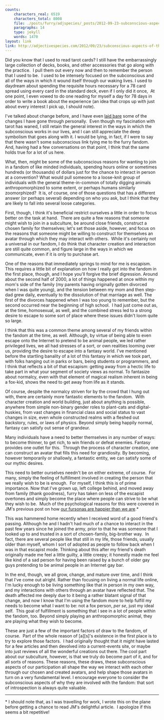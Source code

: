 ```yaml
---
counts:
    characters_real: 6519
    characters_total: 8008
    file: ./posts/furry/adjspecies/_posts/2012-09-23-subconscious-aspects-of-the-fandom.markdown
    paragraphs: 14
    type: jekyll
    words: 1470
layout: link
link: http://adjectivespecies.com/2012/09/23/subconscious-aspects-of-the-fandom/
---
```


Did you know that I used to read tarot cards? I still have the embarrassingly
large collection of decks, books, and other accessories that go along with the
practice.  I pull them out every now and then to remember the person that I used
to be.  I used to be intensely focused on the subconscious and all of the ways
in which it wound itself through our waking lives. I used to daydream about
spending the requisite hours necessary for a 78 card spread using every card in
the standard deck, even if I only did it once,  At one point, I even vowed to do
one reading for myself a day for 78 days in order to write a book about the
experience (an idea that crops up with just about every interest I pick up, I
should note).

I've talked about change before, and I have even [laid
bare](http://adjectivespecies.com/2012/03/21/makyos-kaddish/) some of the
changes I have gone through personally.  Even though my fascination with tarot
has waned, I still retain the general interest in the ways in which the
subconscious works in our lives, and I can still appreciate the deep symbolism
that goes along with it. I would be lying, in fact, if I were to say that there
wasn't some subconscious link tying me to the furry fandom. And, having had a
few conversations on that point, I think that the same holds true for a lot of
us here.<!--more-->

What, then, might be some of the subconscious reasons for
wanting to join in a fandom of like minded individuals, spending hours online or
sometimes hundreds (or thousands) of dollars just for the chance to interact in
person at a convention? What would pull someone to a loose-knit group of
individuals with the general theme-in-common of totally digging animals
anthropomorphized to some extent, or perhaps humans similarly zoomorphized?  It
is, of course, one of those questions that has a different answer (or perhaps
several) depending on who you ask, but I think that they are likely to fall into
several loose categories.

First, though, I think it's beneficial restrict ourselves a little in order to
focus better on the task at hand.  There are quite a few reasons that someone
might wish to join in a subculture, be around close friends, construct a chosen
family for themselves; let's set those aside, however, and focus on the reasons
that someone might be willing to construct for themselves an avatar through
which they may interact with others.  While it's certainly not a universal in
our fandom, I do think that character creation and interaction are still quite
common, and figure large in the ways in which we communicate, even if it is only
to purchase art.

One of the reasons that immediately springs to mind for me is escapism. This
requires a little bit of explanation on how I really got into the fandom in the
first place, though, and I hope you'll forgive the brief digression. Around
about the second half of 2000, a lot of things happened at once within my mom's
side of the family (my parents having originally gotten divorced when I was
quite young), and the tension between my mom and then step-dad grew daily,
eventually to the dissolution of that marriage as well. The first of the
divorces happened when I was too young to remember, but the second occurred near
the beginning of high school.  I had just come out as, at the time, homosexual,
as well, and the combined stress led to a strong desire to escape to some sort
of place where these issues didn't loom quite so large.

I think that this was a common theme among several of my friends within the
fandom at the time, as well. Although, by virtue of being able to even escape
onto the Internet to pretend to be animal people, we led rather privileged
lives, we all had stresses of a sort, or own realities looming over us,
providing the desire to escape into a fantasy world. I've mentioned before the
startling banality of a lot of this fantasy in which we took part, with folks
hanging out in parks or bars, being students or programmers, and I think that
reflects a bit of that escapism: getting away from a hectic life to take part in
what your segment of society views as normal. To fantasize about normalcy, even
with that element of magical realism inherent in being a fox-kid, shows the need
to get away from life as it stands.

Of course, despite the normalcy striven for by the crowd that I hung out with,
there are certainly more fantastic elements to the fandom.  With character
creation and world building, just about anything is possible, anywhere from
simple non-binary gender roles to plant-cats and digital-huskies, from vast
changes in financial class and social status to vast changes in size, even whole
constructed realms with a fleshed out backstory, rules, or laws of physics.
Beyond simply being happily normal, fantasy can satisfy out sense of grandeur.

Many individuals have a need to better themselves in any number of ways: to
become thinner, to get rich, to win friends or defeat enemies. Fantasy provides
one outlet for this.  Through the process of character creation, one can
construct an avatar that fills this need for grandiosity. By becoming, however
temporarily or shallowly, a fantastic entity, we can satisfy some of our mythic
desires.

This need to better ourselves needn't be on either extreme, of course.  For
many, simply the feeling of fulfillment involved in creating the person that we
really wish to be is enough.  For myself, I think this is of prime importance.
Now that I've grown up, left college behind, and moved away from family (thank
goodness), furry has taken on less of the escapist overtones and simply become
the place where people can strive to be what they wish to be.  Much of the
psychological reasons for this were covered in JM's previous post on how [our
fursonas are happier than we
are](http://adjectivespecies.com/2012/09/17/our-fursonas-are-happier-than-we-are/).\*

This was hammered home recently when I received word of a good friend's passing.
Although he and I hadn't had much of a chance to interact in the past few years
since he joined the army, prior to that he was someone that I looked up to and
trusted in a sort of chosen-family, big-brother way.  In fact, there are several
people like that still in my life, those friends, usually older than myself,
whom I sort of adopted as people to follow back when I was in that escapist
mode. Thinking about this after my friend's death originally made me feel a
little guilty, a little creepy; it honestly made me feel like kind of a sad
person for having been raised by a bunch of older gay guys pretending to be
animal people in an Internet gay bar.

In the end, though, we all grow, change, and mature over time, and I think that
I've come out alright. Rather than focusing on living a normal life online, I'm
lucky enough to be living something like that in person in my own way, and my
interactions with others through an avatar have reflected that. The death
affected me deeply due to it being a rather blatant signal of that change, and
now I know that I'm using the fandom more to help fulfill my needs to become
what I want to be: not a fox person, *per se*, just my ideal self.  This goal of
fulfillment is something that I see in a lot of people within the fandom, too.
Beyond simply playing an anthropomorphic animal, they are playing what they wish
to become.

These are just a few of the important factors of draw to the fandom, of course.
 Part of the whole reason of \[a\]\[s\]'s existence in the first place is to try to
explore those factors.  I had originally thought that it might have lasted for a
few articles and then devolved into a current-events site, or maybe into just
reviews of all the wonderful creations out there. The cool part about our
subculture, however, is that we truly do become part of it, and for all sorts of
reasons. These reasons, these draws, these subconscious aspects of our
participation all shape the way we interact with each other through our chosen
and created avatars, and help shape those avatars in turn on a very fundamental
level. I encourage everyone to consider the subconscious aspects of why they are
involved with the fandom: that sort of introspection is always quite valuable.

-----

\* I should note that, as I was travelling for work, I wrote this on the plane
before getting a chance to read JM's delightful article.  I apologize if this
seems a bit repetitive!
